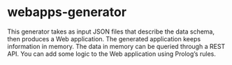 # webapps-generator
This generator takes as input JSON files that describe the data schema, then produces a Web application. The generated application keeps information in memory. The data in memory can be queried through a REST API. You can add some logic to the Web application using Prolog’s rules.
